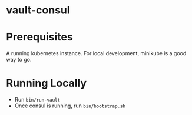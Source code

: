# vault-consul

# Prerequisites
A running kubernetes instance. For local development, minikube is a good way to go.

# Running Locally
- Run `bin/run-vault`
- Once consul is running, run `bin/bootstrap.sh`
